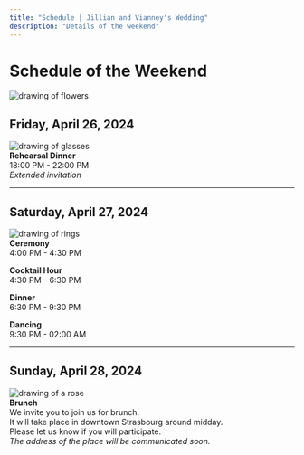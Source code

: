 ```yaml
---
title: "Schedule | Jillian and Vianney's Wedding"
description: "Details of the weekend"
---
```


# Schedule of the Weekend

![drawing of flowers](/img/svg/flowers.svg)

## Friday, April 26, 2024

![drawing of glasses](/img/svg/glasses.svg)\
**Rehearsal Dinner**\
18:00 PM - 22:00 PM\
_Extended invitation_

---

## Saturday, April 27, 2024

![drawing of rings](/img/svg/rings.svg)\
**Ceremony**\
4:00 PM - 4:30 PM

**Cocktail Hour**\
4:30 PM - 6:30 PM

**Dinner**\
6:30 PM - 9:30 PM

**Dancing**\
9:30 PM - 02:00 AM

---

## Sunday, April 28, 2024

![drawing of a rose](/img/svg/rose.svg)\
**Brunch**\
We invite you to join us for brunch.\
It will take place in downtown Strasbourg around midday.\
Please let us know if you will participate.\
_The address of the place will be communicated soon._
